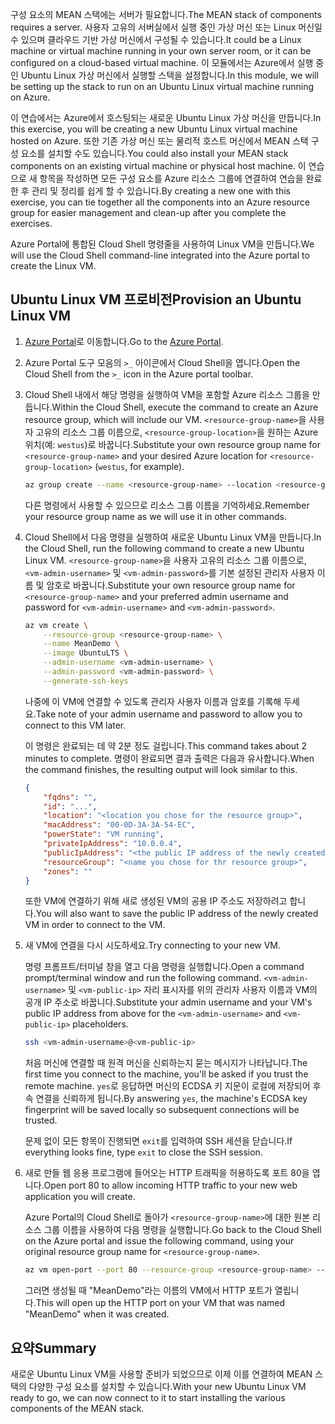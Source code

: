 <span data-ttu-id="9af66-101">구성 요소의 MEAN 스택에는 서버가 필요합니다.</span><span class="sxs-lookup"><span data-stu-id="9af66-101">The MEAN stack of components requires a server.</span></span> <span data-ttu-id="9af66-102">사용자 고유의 서버실에서 실행 중인 가상 머신 또는 Linux 머신일 수 있으며 클라우드 기반 가상 머신에서 구성될 수 있습니다.</span><span class="sxs-lookup"><span data-stu-id="9af66-102">It could be a Linux machine or virtual machine running in your own server room, or it can be configured on a cloud-based virtual machine.</span></span> <span data-ttu-id="9af66-103">이 모듈에서는 Azure에서 실행 중인 Ubuntu Linux 가상 머신에서 실행할 스택을 설정합니다.</span><span class="sxs-lookup"><span data-stu-id="9af66-103">In this module, we will be setting up the stack to run on an Ubuntu Linux virtual machine running on Azure.</span></span>

<span data-ttu-id="9af66-104">이 연습에서는 Azure에서 호스팅되는 새로운 Ubuntu Linux 가상 머신을 만듭니다.</span><span class="sxs-lookup"><span data-stu-id="9af66-104">In this exercise, you will be creating a new Ubuntu Linux virtual machine hosted on Azure.</span></span> <span data-ttu-id="9af66-105">또한 기존 가상 머신 또는 물리적 호스트 머신에서 MEAN 스택 구성 요소를 설치할 수도 있습니다.</span><span class="sxs-lookup"><span data-stu-id="9af66-105">You could also install your MEAN stack components on an existing virtual machine or physical host machine.</span></span> <span data-ttu-id="9af66-106">이 연습으로 새 항목을 작성하면 모든 구성 요소를 Azure 리소스 그룹에 연결하여 연습을 완료한 후 관리 및 정리를 쉽게 할 수 있습니다.</span><span class="sxs-lookup"><span data-stu-id="9af66-106">By creating a new one with this exercise, you can tie together all the components into an Azure resource group for easier management and clean-up after you complete the exercises.</span></span>

<span data-ttu-id="9af66-107">Azure Portal에 통합된 Cloud Shell 명령줄을 사용하여 Linux VM을 만듭니다.</span><span class="sxs-lookup"><span data-stu-id="9af66-107">We will use the Cloud Shell command-line integrated into the Azure portal to create the Linux VM.</span></span>

## <a name="provision-an-ubuntu-linux-vm"></a><span data-ttu-id="9af66-108">Ubuntu Linux VM 프로비전</span><span class="sxs-lookup"><span data-stu-id="9af66-108">Provision an Ubuntu Linux VM</span></span>

1. <span data-ttu-id="9af66-109">[Azure Portal](https://portal.azure.com?azure-portal=true)로 이동합니다.</span><span class="sxs-lookup"><span data-stu-id="9af66-109">Go to the [Azure Portal](https://portal.azure.com?azure-portal=true).</span></span>
1. <span data-ttu-id="9af66-110">Azure Portal 도구 모음의 `>_` 아이콘에서 Cloud Shell을 엽니다.</span><span class="sxs-lookup"><span data-stu-id="9af66-110">Open the Cloud Shell from the `>_` icon in the Azure portal toolbar.</span></span>
1. <span data-ttu-id="9af66-111">Cloud Shell 내에서 해당 명령을 실행하여 VM을 포함할 Azure 리소스 그룹을 만듭니다.</span><span class="sxs-lookup"><span data-stu-id="9af66-111">Within the Cloud Shell, execute the command to create an Azure resource group, which will include our VM.</span></span> <span data-ttu-id="9af66-112">`<resource-group-name>`을 사용자 고유의 리소스 그룹 이름으로, `<resource-group-location>`을 원하는 Azure 위치(예: `westus`)로 바꿉니다.</span><span class="sxs-lookup"><span data-stu-id="9af66-112">Substitute your own resource group name for `<resource-group-name>` and your desired Azure location for `<resource-group-location>` (`westus`, for example).</span></span>

    ```bash
    az group create --name <resource-group-name> --location <resource-group-location>
    ```

    <span data-ttu-id="9af66-113">다른 명령에서 사용할 수 있으므로 리소스 그룹 이름을 기억하세요.</span><span class="sxs-lookup"><span data-stu-id="9af66-113">Remember your resource group name as we will use it in other commands.</span></span>

1. <span data-ttu-id="9af66-114">Cloud Shell에서 다음 명령을 실행하여 새로운 Ubuntu Linux VM을 만듭니다.</span><span class="sxs-lookup"><span data-stu-id="9af66-114">In the Cloud Shell, run the following command to create a new Ubuntu Linux VM.</span></span> <span data-ttu-id="9af66-115">`<resource-group-name>`을 사용자 고유의 리소스 그룹 이름으로, `<vm-admin-username>` 및 `<vm-admin-password>`를 기본 설정된 관리자 사용자 이름 및 암호로 바꿉니다.</span><span class="sxs-lookup"><span data-stu-id="9af66-115">Substitute your own resource group name for `<resource-group-name>` and your preferred admin username and password for `<vm-admin-username>` and `<vm-admin-password>`.</span></span>

    ```bash
    az vm create \
        --resource-group <resource-group-name> \
        --name MeanDemo \
        --image UbuntuLTS \
        --admin-username <vm-admin-username> \
        --admin-password <vm-admin-password> \
        --generate-ssh-keys
    ```

    <span data-ttu-id="9af66-116">나중에 이 VM에 연결할 수 있도록 관리자 사용자 이름과 암호를 기록해 두세요.</span><span class="sxs-lookup"><span data-stu-id="9af66-116">Take note of your admin username and password to allow you to connect to this VM later.</span></span>

    <span data-ttu-id="9af66-117">이 명령은 완료되는 데 약 2분 정도 걸립니다.</span><span class="sxs-lookup"><span data-stu-id="9af66-117">This command takes about 2 minutes to complete.</span></span> <span data-ttu-id="9af66-118">명령이 완료되면 결과 출력은 다음과 유사합니다.</span><span class="sxs-lookup"><span data-stu-id="9af66-118">When the command finishes, the resulting output will look similar to this.</span></span>

    ```json
    {
        "fqdns": "",
        "id": "...",
        "location": "<location you chose for the resource group>",
        "macAddress": "00-0D-3A-3A-54-EC",
        "powerState": "VM running",
        "privateIpAddress": "10.0.0.4",
        "publicIpAddress": "<the public IP address of the newly created machine>",
        "resourceGroup": "<name you chose for thr resource group>",
        "zones": ""
    }
    ```

    <span data-ttu-id="9af66-119">또한 VM에 연결하기 위해 새로 생성된 VM의 공용 IP 주소도 저장하려고 합니다.</span><span class="sxs-lookup"><span data-stu-id="9af66-119">You will also want to save the public IP address of the newly created VM in order to connect to the VM.</span></span>

1. <span data-ttu-id="9af66-120">새 VM에 연결을 다시 시도하세요.</span><span class="sxs-lookup"><span data-stu-id="9af66-120">Try connecting to your new VM.</span></span>

    <span data-ttu-id="9af66-121">명령 프롬프트/터미널 창을 열고 다음 명령을 실행합니다.</span><span class="sxs-lookup"><span data-stu-id="9af66-121">Open a command prompt/terminal window and run the following command.</span></span> <span data-ttu-id="9af66-122">`<vm-admin-username>` 및 `<vm-public-ip>` 자리 표시자를 위의 관리자 사용자 이름과 VM의 공개 IP 주소로 바꿉니다.</span><span class="sxs-lookup"><span data-stu-id="9af66-122">Substitute your admin username and your VM's public IP address from above for the `<vm-admin-username>` and `<vm-public-ip>` placeholders.</span></span>

    ```bash
    ssh <vm-admin-username>@<vm-public-ip>
    ```

    <span data-ttu-id="9af66-123">처음 머신에 연결할 때 원격 머신을 신뢰하는지 묻는 메시지가 나타납니다.</span><span class="sxs-lookup"><span data-stu-id="9af66-123">The first time you connect to the machine, you'll be asked if you trust the remote machine.</span></span> <span data-ttu-id="9af66-124">`yes`로 응답하면 머신의 ECDSA 키 지문이 로컬에 저장되어 후속 연결을 신뢰하게 됩니다.</span><span class="sxs-lookup"><span data-stu-id="9af66-124">By answering `yes`, the machine's ECDSA key fingerprint will be saved locally so subsequent connections will be trusted.</span></span>

    <span data-ttu-id="9af66-125">문제 없이 모든 항목이 진행되면 `exit`를 입력하여 SSH 세션을 닫습니다.</span><span class="sxs-lookup"><span data-stu-id="9af66-125">If everything looks fine, type `exit` to close the SSH session.</span></span>

1. <span data-ttu-id="9af66-126">새로 만들 웹 응용 프로그램에 들어오는 HTTP 트래픽을 허용하도록 포트 80을 엽니다.</span><span class="sxs-lookup"><span data-stu-id="9af66-126">Open port 80 to allow incoming HTTP traffic to your new web application you will create.</span></span>

    <span data-ttu-id="9af66-127">Azure Portal의 Cloud Shell로 돌아가 `<resource-group-name>`에 대한 원본 리소스 그룹 이름을 사용하여 다음 명령을 실행합니다.</span><span class="sxs-lookup"><span data-stu-id="9af66-127">Go back to the Cloud Shell on the Azure portal and issue the following command, using your original resource group name for `<resource-group-name>`.</span></span>

    ``` bash
    az vm open-port --port 80 --resource-group <resource-group-name> --name MeanDemo
    ```

    <span data-ttu-id="9af66-128">그러면 생성될 때 "MeanDemo"라는 이름의 VM에서 HTTP 포트가 열립니다.</span><span class="sxs-lookup"><span data-stu-id="9af66-128">This will open up the HTTP port on your VM that was named "MeanDemo" when it was created.</span></span>

## <a name="summary"></a><span data-ttu-id="9af66-129">요약</span><span class="sxs-lookup"><span data-stu-id="9af66-129">Summary</span></span>

<span data-ttu-id="9af66-130">새로운 Ubuntu Linux VM을 사용할 준비가 되었으므로 이제 이를 연결하여 MEAN 스택의 다양한 구성 요소를 설치할 수 있습니다.</span><span class="sxs-lookup"><span data-stu-id="9af66-130">With your new Ubuntu Linux VM ready to go, we can now connect to it to start installing the various components of the MEAN stack.</span></span>
